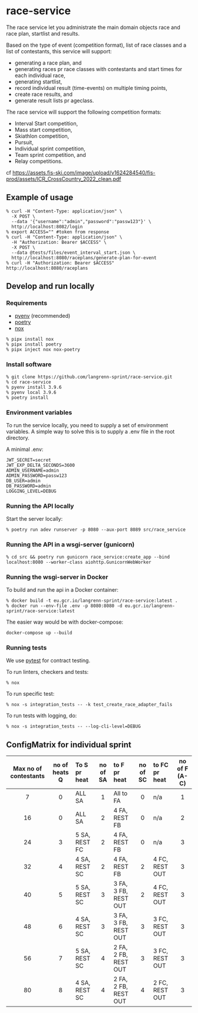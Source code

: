# race-service

The race service let you administrate the main domain objects race and race plan, startlist and results.

Based on the type of event (competition format), list of race classes and a list of contestants, this service will support:

- generating a race plan, and
- generating races pr race classes with contestants and start times for each individual race,
- generating startlist,
- record individual result (time-events) on multiple timing points,
- create race results, and
- generate result lists pr ageclass.

The race service will support the following competition formats:

- Interval Start competition,
- Mass start competition,
- Skiathlon competition,
- Pursuit,
- Individual sprint competition,
- Team sprint competition, and
- Relay competitions.

cf <https://assets.fis-ski.com/image/upload/v1624284540/fis-prod/assets/ICR_CrossCountry_2022_clean.pdf>

## Example of usage

```shell
% curl -H "Content-Type: application/json" \
  -X POST \
  --data '{"username":"admin","password":"passw123"}' \
  http://localhost:8082/login
% export ACCESS="" #token from response
% curl -H "Content-Type: application/json" \
  -H "Authorization: Bearer $ACCESS" \
  -X POST \
  --data @tests/files/event_interval_start.json \
  http://localhost:8080/raceplans/generate-plan-for-event
% curl -H "Authorization: Bearer $ACCESS"  http://localhost:8080/raceplans
```

## Develop and run locally

### Requirements

- [pyenv](https://github.com/pyenv/pyenv) (recommended)
- [poetry](https://python-poetry.org/)
- [nox](https://nox.thea.codes/en/stable/)

```shell
% pipx install nox
% pipx install poetry
% pipx inject nox nox-poetry
```

### Install software

```shell
% git clone https://github.com/langrenn-sprint/race-service.git
% cd race-service
% pyenv install 3.9.6
% pyenv local 3.9.6
% poetry install
```

### Environment variables

To run the service locally, you need to supply a set of environment variables. A simple way to solve this is to supply a .env file in the root directory.

A minimal .env:

```shell
JWT_SECRET=secret
JWT_EXP_DELTA_SECONDS=3600
ADMIN_USERNAME=admin
ADMIN_PASSWORD=passw123
DB_USER=admin
DB_PASSWORD=admin
LOGGING_LEVEL=DEBUG
```

### Running the API locally

Start the server locally:

```shell
% poetry run adev runserver -p 8080 --aux-port 8089 src/race_service
```

### Running the API in a wsgi-server (gunicorn)

```shell
% cd src && poetry run gunicorn race_service:create_app --bind localhost:8080 --worker-class aiohttp.GunicornWebWorker
```

### Running the wsgi-server in Docker

To build and run the api in a Docker container:

```shell
% docker build -t eu.gcr.io/langrenn-sprint/race-service:latest .
% docker run --env-file .env -p 8080:8080 -d eu.gcr.io/langrenn-sprint/race-service:latest
```

The easier way would be with docker-compose:

```shell
docker-compose up --build
```

### Running tests

We use [pytest](https://docs.pytest.org/en/latest/) for contract testing.

To run linters, checkers and tests:

```shell
% nox
```

To run specific test:

```shell
% nox -s integration_tests -- -k test_create_race_adapter_fails
```

To run tests with logging, do:

```shell
% nox -s integration_tests -- --log-cli-level=DEBUG
```

## ConfigMatrix for individual sprint

| Max no of contestants | no of heats Q | To S pr heat  | no of SA | to F pr heat         | no of SC | to FC pr heat  | no of F (A-C) |
| :-------------------: | :-----------: | :-----------  | :------: | :--------------      | :------: | :------------  | :-----------: |
|           7           |       0       | ALL SA        |    1     | All to FA            |     0    | n/a            |       1       |
|          16           |       0       | ALL SA        |    2     | 4 FA, REST FB        |     0    | n/a            |       2       |
|          24           |       3       | 5 SA, REST FC |    2     | 4 FA, REST FB        |     0    | n/a            |       3       |
|          32           |       4       | 4 SA, REST SC |    2     | 4 FA, REST FB        |     2    | 4 FC, REST OUT |       3       |
|          40           |       5       | 5 SA, REST SC |    3     | 3 FA, 3 FB, REST OUT |     2    | 4 FC, REST OUT |       3       |
|          48           |       6       | 4 SA, REST SC |    3     | 3 FA, 3 FB, REST OUT |     3    | 3 FC, REST OUT |       3       |
|          56           |       7       | 5 SA, REST SC |    4     | 2 FA, 2 FB, REST OUT |     3    | 3 FC, REST OUT |       3       |
|          80           |       8       | 4 SA, REST SC |    4     | 2 FA, 2 FB, REST OUT |     4    | 2 FC, REST OUT |       3       |

